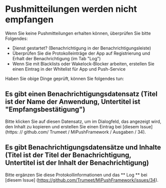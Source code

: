 # Pushmitteilungen werden nicht empfangen
Wenn Sie keine Pushmitteilungen erhalten können, überprüfen Sie bitte Folgendes:
* Dienst gestartet? (Benachrichtigung in der Benachrichtigungsleiste)
* Überprüfen Sie die Protokolleinträge der App auf Registrierung und Erhalt der Benachrichtigung (im Tab "Log")
* Wenn Sie mit Blacklists oder Wakelock-Blocker arbeiten, erstellen Sie einen Eintrag in der Whitelist für App und Push-Service

Haben Sie obige Dinge geprüft, können Sie folgendes tun:

## Es gibt einen Benachrichtigungsdatensatz (Titel ist der Name der Anwendung, Untertitel ist "Empfangsbestätigung")
Bitte klicken Sie auf diesen Datensatz, um im Dialogfeld, das angezeigt wird, den Inhalt zu kopieren und erstellen Sie einen Eintrag bei [diesem Issue] (https: // github.com/ Trumeet / MiPushFramework / Ausgaben / 34).

## Es gibt Benachrichtigungsdatensätze und Inhalte (Titel ist der Titel der Benachrichtigung, Untertitel ist der Inhalt der Benachrichtigung)
Bitte ergänzen Sie diese Protokollinformationen und das ** Log ** bei [diesem Issue] (https://github.com/Trumeet/MiPushFramework/issues/34).
